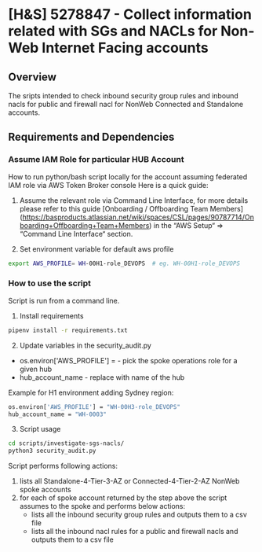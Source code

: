 # [H&S] 5278847 - Collect information related with SGs and NACLs for Non-Web Internet Facing accounts
## Overview

The sripts intended to check inbound security group rules and inbound nacls for public and firewall nacl for NonWeb Connected and Standalone accounts.

## Requirements and Dependencies

### Assume IAM Role for particular HUB Account

How to run python/bash script locally for the account assuming federated IAM role via AWS Token Broker console
Here is a quick guide:

1. Assume the relevant role via Command Line Interface, for more details please refer to this guide [Onboarding / Offboarding Team Members] (<https://basproducts.atlassian.net/wiki/spaces/CSL/pages/90787714/Onboarding+Offboarding+Team+Members>) in the “AWS Setup“ => “Command Line Interface“ section.

2. Set environment variable for default aws profile

```bash
export AWS_PROFILE= WH-00H1-role_DEVOPS  # eg. WH-00H1-role_DEVOPS
```

### How to use the script

Script is run from a command line.

1. Install requirements

```bash
pipenv install -r requirements.txt
```

2. Update variables in the security_audit.py

* os.environ['AWS_PROFILE'] = - pick the spoke operations role for a given hub
* hub_account_name - replace with name of the hub

Example for H1 environment adding Sydney region:
```bash
os.environ['AWS_PROFILE'] = "WH-00H3-role_DEVOPS"
hub_account_name = "WH-0003"
```

3. Script usage

```bash
cd scripts/investigate-sgs-nacls/
python3 security_audit.py
```

Script performs following actions:

1. lists all Standalone-4-Tier-3-AZ or Connected-4-Tier-2-AZ NonWeb spoke accounts
2. for each of spoke account returned by the step above the script assumes to the spoke and performs below actions:
      - lists all the inbound security group rules and outputs them to a csv file
      - lists all the inbound nacl rules for a public and firewall nacls and outputs them to a csv file
